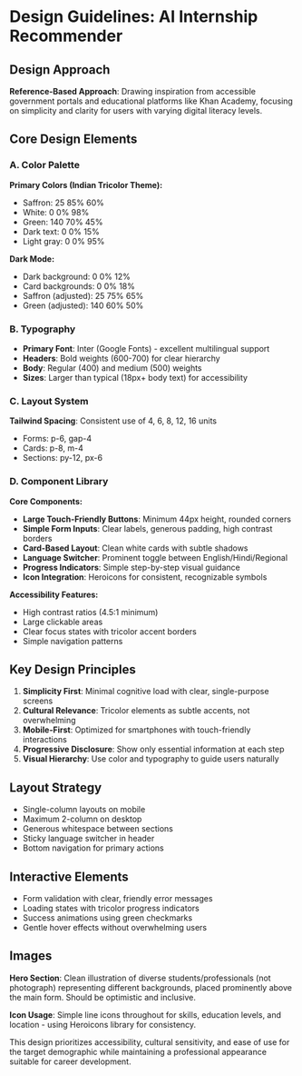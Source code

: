 # Design Guidelines: AI Internship Recommender

## Design Approach
**Reference-Based Approach**: Drawing inspiration from accessible government portals and educational platforms like Khan Academy, focusing on simplicity and clarity for users with varying digital literacy levels.

## Core Design Elements

### A. Color Palette
**Primary Colors (Indian Tricolor Theme):**
- Saffron: 25 85% 60% 
- White: 0 0% 98%
- Green: 140 70% 45%
- Dark text: 0 0% 15%
- Light gray: 0 0% 95%

**Dark Mode:**
- Dark background: 0 0% 12%
- Card backgrounds: 0 0% 18% 
- Saffron (adjusted): 25 75% 65%
- Green (adjusted): 140 60% 50%

### B. Typography
- **Primary Font**: Inter (Google Fonts) - excellent multilingual support
- **Headers**: Bold weights (600-700) for clear hierarchy
- **Body**: Regular (400) and medium (500) weights
- **Sizes**: Larger than typical (18px+ body text) for accessibility

### C. Layout System
**Tailwind Spacing**: Consistent use of 4, 6, 8, 12, 16 units
- Forms: p-6, gap-4
- Cards: p-8, m-4
- Sections: py-12, px-6

### D. Component Library

**Core Components:**
- **Large Touch-Friendly Buttons**: Minimum 44px height, rounded corners
- **Simple Form Inputs**: Clear labels, generous padding, high contrast borders
- **Card-Based Layout**: Clean white cards with subtle shadows
- **Language Switcher**: Prominent toggle between English/Hindi/Regional
- **Progress Indicators**: Simple step-by-step visual guidance
- **Icon Integration**: Heroicons for consistent, recognizable symbols

**Accessibility Features:**
- High contrast ratios (4.5:1 minimum)
- Large clickable areas
- Clear focus states with tricolor accent borders
- Simple navigation patterns

## Key Design Principles

1. **Simplicity First**: Minimal cognitive load with clear, single-purpose screens
2. **Cultural Relevance**: Tricolor elements as subtle accents, not overwhelming
3. **Mobile-First**: Optimized for smartphones with touch-friendly interactions
4. **Progressive Disclosure**: Show only essential information at each step
5. **Visual Hierarchy**: Use color and typography to guide users naturally

## Layout Strategy
- Single-column layouts on mobile
- Maximum 2-column on desktop
- Generous whitespace between sections
- Sticky language switcher in header
- Bottom navigation for primary actions

## Interactive Elements
- Form validation with clear, friendly error messages
- Loading states with tricolor progress indicators
- Success animations using green checkmarks
- Gentle hover effects without overwhelming users

## Images
**Hero Section**: Clean illustration of diverse students/professionals (not photograph) representing different backgrounds, placed prominently above the main form. Should be optimistic and inclusive.

**Icon Usage**: Simple line icons throughout for skills, education levels, and location - using Heroicons library for consistency.

This design prioritizes accessibility, cultural sensitivity, and ease of use for the target demographic while maintaining a professional appearance suitable for career development.